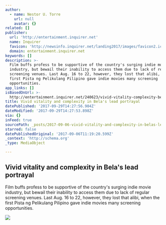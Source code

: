 ```yaml
---
author:
  - name: Nestor U. Torre
    url: null
    avatar: {}
related: []
publisher:
  url: 'http://entertainment.inquirer.net'
  name: Inquirer
  favicon: 'http://newsinfo.inquirer.net/landing2017/images/favicon2.ico'
  domain: entertainment.inquirer.net
keywords: []
description: >-
  Film buffs profess to be supportive of the country's surging indie movie
  industry, but bewail their inability to access them due to lack of regular
  screening venues. Last Aug. 16 to 22, however, they lost that alibi, when the
  first Pista ng Pelikulang Pilipino gave indie movies many screening
  opportunities.
app_links: []
isBasedOnUrl: >-
  http://entertainment.inquirer.net/240623/vivid-vitality-complexity-belas-lead-portrayal
title: Vivid vitality and complexity in Bela's lead portrayal
datePublished: '2017-09-29T14:27:56.904Z'
dateModified: '2017-09-29T14:27:53.898Z'
via: {}
inFeed: true
sourcePath: _posts/2017-09-06-vivid-vitality-and-complexity-in-belas-lead-portrayal.md
starred: false
datePublishedOriginal: '2017-09-06T11:19:20.599Z'
_context: 'http://schema.org'
_type: MediaObject

---
```

<article style=""><h1>Vivid vitality and complexity in Bela's lead portrayal</h1><p>Film buffs profess to be supportive of the country's surging indie movie industry, but bewail their inability to access them due to lack of regular screening venues. Last Aug. 16 to 22, however, they lost that alibi, when the first Pista ng Pelikulang Pilipino gave indie movies many screening opportunities.</p><img src="http://entertainment.inquirer.net/files/2017/08/t0902view-600x307.jpg" /></article>